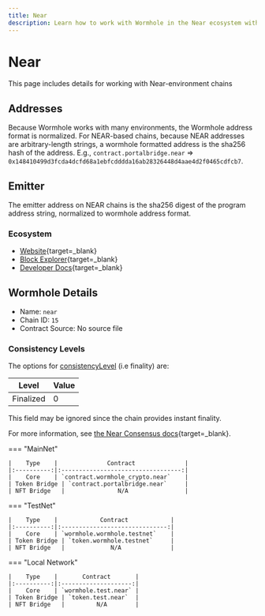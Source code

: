 ```yaml
---
title: Near
description: Learn how to work with Wormhole in the Near ecosystem with tools, address formats, contract details, and finality levels for various environments.
---
```


# Near

This page includes details for working with Near-environment chains

## Addresses

Because Wormhole works with many environments, the Wormhole address format is normalized. For NEAR-based chains, because NEAR addresses are arbitrary-length strings, a wormhole formatted address is the sha256 hash of the address. E.g., `contract.portalbridge.near` => `0x148410499d3fcda4dcfd68a1ebfcdddda16ab28326448d4aae4d2f0465cdfcb7`.

## Emitter 

The emitter address on NEAR chains is the sha256 digest of the program address string, normalized to wormhole address format.

### Ecosystem

- [Website](https://near.org/){target=_blank}
- [Block Explorer](https://nearblocks.io/){target=_blank}
- [Developer Docs](https://docs.near.org/){target=_blank}

## Wormhole Details

- Name: `near`
- Chain ID: `15`
- Contract Source: No source file

### Consistency Levels

The options for [consistencyLevel](../../reference/components/core-contracts.md#consistencyLevel) (i.e finality) are:

|Level|Value|
|-----|-----|
|Finalized|0|

This field may be ignored since the chain provides instant finality.

For more information, see [the Near Consensus docs](https://nomicon.io/ChainSpec/Consensus){target=_blank}.

=== "MainNet"

	|    Type    |              Contract              |
	|:----------:|:----------------------------------:|
	|    Core    | `contract.wormhole_crypto.near`    |
	| Token Bridge | `contract.portalbridge.near`     |
	| NFT Bridge   |               N/A                |

=== "TestNet"

	|    Type    |            Contract            |
	|:----------:|:------------------------------:|
	|    Core    | `wormhole.wormhole.testnet`    |
	| Token Bridge | `token.wormhole.testnet`     |
	| NFT Bridge   |             N/A              |

=== "Local Network"

	|    Type    |       Contract       |
	|:----------:|:--------------------:|
	|    Core    | `wormhole.test.near` |
	| Token Bridge | `token.test.near`  |
	| NFT Bridge   |         N/A        |
